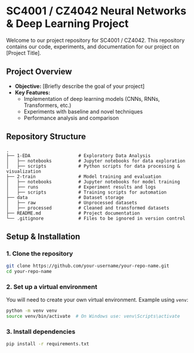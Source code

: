 # SC4001 / CZ4042 Neural Networks & Deep Learning Project

Welcome to our project repository for SC4001 / CZ4042. This repository contains our code, experiments, and documentation for our project on [Project Title].

## Project Overview

- **Objective:** [Briefly describe the goal of your project]
- **Key Features:**
  - Implementation of deep learning models (CNNs, RNNs, Transformers, etc.)
  - Experiments with baseline and novel techniques
  - Performance analysis and comparison

## Repository Structure

```
.
├── 1-EDA                  # Exploratory Data Analysis
│   ├── notebooks          # Jupyter notebooks for data exploration
│   ├── scripts            # Python scripts for data processing & visualization
├── 2-train                # Model training and evaluation
│   ├── notebooks          # Jupyter notebooks for model training
│   ├── runs               # Experiment results and logs
│   ├── scripts            # Training scripts for automation
├── data                   # Dataset storage
│   ├── raw                # Unprocessed datasets
│   ├── processed          # Cleaned and transformed datasets
├── README.md              # Project documentation
└── .gitignore             # Files to be ignored in version control
```

## Setup & Installation

### 1. Clone the repository
```bash
git clone https://github.com/your-username/your-repo-name.git
cd your-repo-name
```

### 2. Set up a virtual environment
You will need to create your own virtual environment. Example using `venv`:
```bash
python -m venv venv
source venv/bin/activate  # On Windows use: venv\Scripts\activate
```

### 3. Install dependencies
```bash
pip install -r requirements.txt
```

